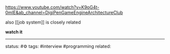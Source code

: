 
https://www.youtube.com/watch?v=K9oG4t-0mlE&ab_channel=DigiPenGameEngineArchitectureClub

also [[job system]] is closely related

**watch it**

---
status: #⚙️ 
tags:  #interview #programming 
related: 


